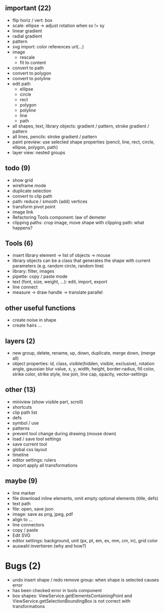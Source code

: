 ## important (22)
* flip horiz / vert: box
* scale: ellipse -> adjust rotation when sx != sy
* linear gradient
* radial gradient
* pattern
* svg import: color references url(...)
* image
	* rescale
	* fit to content
* convert to path
* convert to polygon
* convert to polyline
* edit path
	* ellipse
	* circle
	* rect
	* polygon
	* polyline
	* line
	* path
* all shapes, text, library objects: gradient / pattern, stroke gradient / pattern
* all lines, pencils: stroke gradient / pattern
* paint preview: use selected shape properties (pencil, line, rect, circle, ellipse, polygon, path)
* layer view: nested groups

## todo (9)
* show grid
* wireframe mode
* duplicate selection
* convert to clip path
* path: reduce / smooth (add) vertices
* transform pivot point
* image link
* Refactoring Tools component: law of demeter
* clipping paths: crop image, move shape with clipping path: what happens?

## Tools (6)
* insert library element -> list of objects -> mouse
* library objects can be a class that generates the shape with current parameters (e.g. random circle, random line)
* library: filter, images
* pipette: copy / paste mode
* text (font, size, weight, ...): edit, import, export
* line connect
* measure -> draw handle -> translate parallel

## other useful functions
* create noise in shape
* create hairs
...

## layers (2)
* new group, delete, rename, up, down, duplicate, merge down, (merge all)
* object properties: id, class, visible(hidden, visible, exclusive), rotation angle, gaussian blur value, x, y, width, height, border-radius, fill color, strike color, strike style, line join, line cap, opacity, vector-settings

## other (13)
* miniview (show visible part, scroll)
* shortcuts
* clip path list
* defs
* symbol / use
* patterns
* prevent tool change during drawing (mouse down)
* load / save tool settings
* save current tool
* global css layout
* timeline
* editor settings: rulers
* import apply all transformations

## maybe (9)
* line marker
* file download inline elements, omit empty optional elements (title, defs)
* text path
* file: open, save json
* image: save as png, jpeg, pdf
* align to ...
* line connectors
* copy / paste
* Edit SVG
* editor settings: background, unit (px, pt, em, ex, mm, cm, in), grid color
* auswahl invertieren (why and how?)

# Bugs (2)
* undo insert shape / redo remove group: when shape is selected causes error
* has been checked error in tools component
* box shapes: ViewService.getElementsContainingPoint and ViewService.getSelectionBoundingBox is not correct with transformations
